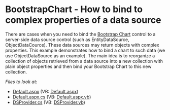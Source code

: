 # BootstrapChart - How to bind to complex properties of a data source

There are cases when you need to bind the [Bootstrap Chart](https://demos.devexpress.com/Bootstrap/Charts/Default.aspx) control to a server-side data source control (such as EntityDataSource, ObjectDataCource). These data sources may return objects with complex properties. This example demonstrates how to bind a chart to such data (we use ObjectDataSource as an example). The main idea is to reorganize a collection of objects retrieved from a data source into a new collection with plain object properties and then bind your Bootstrap Chart to this new collection.

_Files to look at_: 
 - [Default.aspx](./CS/WebSite/Default.aspx) (VB: [Default.aspx](./VB/WebSite/Default.aspx))
 - [Default.aspx.cs](./CS/WebSite/Default.aspx.cs) (VB: [Default.aspx.vb](./VB/WebSite/Default.aspx.vb))
 - [DSProvider.cs](./CS/WebSite/App_Code/DSProvider.cs) (VB: [DSProvider.vb](./VB/WebSite/App_Code/DSProvider.vb))
